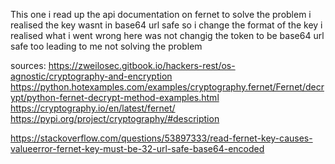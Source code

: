 This one i read up the api documentation on fernet to solve the problem
i realised the key wasnt in base64 url safe so i change the format of the key i realised what i went wrong here was not changig the token to be base64 url safe too leading to me not solving the problem 

sources:
https://zweilosec.gitbook.io/hackers-rest/os-agnostic/cryptography-and-encryption
https://python.hotexamples.com/examples/cryptography.fernet/Fernet/decrypt/python-fernet-decrypt-method-examples.html
https://cryptography.io/en/latest/fernet/
https://pypi.org/project/cryptography/#description

https://stackoverflow.com/questions/53897333/read-fernet-key-causes-valueerror-fernet-key-must-be-32-url-safe-base64-encoded
